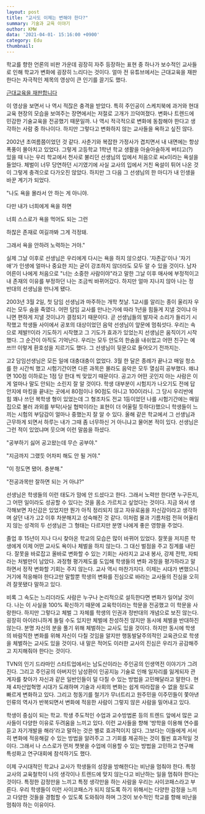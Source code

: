 ```yaml
---
layout: post
title: "교사도 이제는 변해야 한다?"
summary: 기술과 교육 이야기
outhor: KMW
data: '2021-04-01- 15:16:00 +0900'
category: Edu
thumbnail:
---
```






학교를 향한 언론의 비판 가운데 굉장히 자주 등장하는 표현 중 하나가 보수적인 교사들로 인해 학교가 변화에 굉장히 느리다는 것이다. 얼마 전 유튜브에서는 근대교육을 재판한다는 자극적인 제목의 영상이 큰 인기를 끌기도 했다.







[근대교육을 재판합니다](https://whal.eu/l/xEZKZXyp)







이 영상을 보면서 나 역시 적잖은 충격을 받았다. 특히 주인공이 스케치북에 과거와 현대 교육 현장의 모습을 보여주는 장면에서는 저절로 고개가 끄덕여졌다. 변화나 트렌드에 민감한 기술교육을 전공했기 때문일까. 나 역시 적극적으로 변화에 동참해야 한다고 생각하는 사람 중 하나이다. 하지만 그렇다고 변화하지 않는 교사들을 욕하고 싶진 않다. 







2002년 초여름쯤이었던 것 같다. 사춘기와 복잡한 가정사가 겹치면서 내 내면에는 항상 폭풍이 몰아치고 있었다. 그렇게 고등학교 1학년 학교 생활을 아슬아슬하게 버티고(?) 있을 때 나는 우리 학교에서 천사로 불리던 선생님의 입에서 처음으로 씨x이라는 욕설을 들었다. 체벌이 너무 당연하던 시기였기에 사실 교사의 입에서 거친 욕설이 튀어 나온 것이 그렇게 충격으로 다가오진 않았다. 하지만 그 다음 그 선생님의 한 마디가 내 인생을 바꾼 계기가 되었다.





"나도 욕을 몰라서 안 하는 게 아니야.



다만 내가 너희에게 욕을 하면 



너희 스스로가 욕을 먹어도 되는 그런



하찮은 존재로 여길까봐 그게 걱정돼.



그래서 욕을 안하려 노력하는 거야."





실제 그날 이후로 선생님은 우리에게 다시는 욕을 하지 않으셨다. '자존감'이나 '자기애'가 인생에 얼마나 중요한 지는 굳이 강조하지 않더라도 모두 알 수 있을 것이다. 남자 어른이 나에게 처음으로 "너는 소중한 사람이야"라고 말한 그날 이후 매사에 부정적이고 내 존재의 이유를 부정하던 나는 조금씩 바뀌어갔다. 하지만 얼마 지나지 않아 나는 정 반대의 선생님을 만나게 됐다.





2003년 3월 2일, 첫 담임 선생님과 마주하는 개학 첫날. 1교시를 알리는 종이 울리자 우리는 모두 숨을 죽였다. 어떤 담임 교사를 만나는가에 따라 1년을 힘들게 지낼 것이냐 아니면 편하게 지낼 것이냐가 결정되기 때문이다. 곧 선생님들의 발자국 소리가 들리기 시작했고 학생들 사이에서 공포의 대상이었던 음악 선생님이 앞문에 멈춰섯다. 우리는 속으로 제발!!이라 기도하기 시작했고 그 기도가 효과가 있었는지 선생님은 움직이기 시작했다. 그 순간이 아직도 기억난다. 우리는 모두 안도의 한숨을 내쉬었고 어떤 친구는 예쓰!!! 이렇게 환호성을 지르기도 했다. 그 선생님이 뒷문으로 들어오기 전까지는.





고2 담임선생님은 모든 일에 대충대충이 없었다. 3월 한 달은 종례가 끝나고 매일 청소를 한 시간씩 했고 시험기간이면 다른 과목은 몰라도 음악은 모두 열심히 공부했다. 왜냐면 100점 이하로는 1점 당 한대 씩 맞았기 때문이다. 공고가 어떤 곳인지 아는 사람은 이게 얼마나 말도 안되는 소린지 잘 알 것이다. 학생 대부분이 시험지가 나오기도 전에 답안지에 마킹을 끝내는 곳에서 80점이나 90점도 아니고 100이라니. 그 당시 우리반에 힘 꽤나 쓰던 복학생 형이 있었는데 그 형조차도 전교 1등이었던 나를 시험기간에는 매일 집으로 불러 과외를 부탁(사실 협박이라는 표현이 더 어울릴 듯하다)했으니 학생들이 느끼는 시험의 부담감이 얼마나 중했는지 잘 알 수 있다. 올해 같은 학교에서 그 선생님과 근무하게 되면서 하루는 내가 그때 좀 너무하신 거 아니냐고 물어본 적이 있다. 선생님은 그런 적이 있었냐며 웃으며 이런 말씀을 하셨다.





"공부하기 싫어 공고왔는데 무슨 공부야."



"지금까지 그랬듯 어차피 해도 안 될 거야."



"이 정도면 됐어. 충분해."



"전공과목만 잘하면 되는 거 아냐?"





선생님은 학생들의 이런 태도가 맘에 안 드셨다고 한다. 그래서 노력만 한다면 누구든지, 그 어떤 일이라도 성공할 수 있다는 것을 몸소 가르치고 싶었다는 것이다. 지금 와서 생각해보면 자신감은 있었지만 뭔가 아직 정리되지 않고 자유로움을 자신감이라고 생각하며 살던 내가 고2 이후 차분해지고 성숙해진 것 같다. 이처럼 물과 기름처럼 전혀 어울리지 않는 성격의 두 선생님은 그 형태는 다르지만 분명 나에게 좋은 영향을 주었다. 





졸업 후 15년이 지나 다시 찾아온 학교의 모습은 많이 바뀌어 있었다. 잘못을 저지른 학생에게 이제 어떤 교사도 욕이나 체벌을 하지 않는다. 그 대신 벌점을 주고 징계를 내린다. 잘못을 바로잡고 올바로 변화할 수 있는 기회는 사라지고 교내 봉사, 강제 전학, 자퇴라는 처벌만이 남았다. 과정형 평가제도를 도입해 학생들의 변화 과정을 평가하라고 말하면서 정작 변화할 기회는 주지 않는다. 교사 역시 마찬가지다. 이제는 시대가 변했으니 거기에 적응해야 한다고만 말할뿐 학생의 변화를 진심으로 바라는 교사들의 진심을 오히려 잘못됐다 말하고 있다.





비록 그 속도는 느리더라도 사람은 누구나 논리적으로 설득한다면 변화가 일어날 것이다. 나는 이 사실을 100% 확신하기 때문에 교육학이라는 학문을 전공했고 이 학문을 사랑한다. 하지만 그렇다고 체벌 그 자체를 학생의 인권과 정반대의 개념으로 보진 않는다. 굉장히 아이러니하게 들릴 수도 있지만 체벌에 찬성하진 않지만 동시에 체벌을 반대하진 않는다. 분명 자신의 분을 풀기 위해 체벌하는 교사도 있을 것이다. 하지만 동시에 학생의 바람직한 변화를 위해 자신이 다칠 것임을 알지만 행동발달주의적인 교육관으로 학생을 체벌하는 교사도 있을 것이다. 내 말은 적어도 이러한 교사의 진심은 우리가 공감해주고 지지해줘야 한다는 것이다.







TVN의 인기 드라마인 스타트업에서는 남도산이라는 주인공의 인생역전 이야기가 그려진다. 그리고 주인공의 아버지인 남성환이 인공지능 기술로 인해 일자리를 잃게되자 관계자를 찾아가 자신과 같은 일반인들이 덜 다칠 수 있는 방법을 고민해달라고 말한다. 현재 4차산업혁명 시대가 도래하며 기술과 사회의 변화는 쉽게 따라잡을 수 없을 정도로 빠르게 변화하고 있다. 그리고 청동기를 철기가 무너트리고 원주민을 이주민들이 쫓아낸 인류의 역사가 반복되면서 변화에 적응한 사람이 그렇지 않은 사람을 밀어내고 있다. 





학생이 중심이 되는 학교. 학생 주도적인 수업과 교수방법론 등의 트렌드 앞에서 많은 교사들이 다양한 이유로 두려움을 느끼고 있다. 이런 교사들을 향해 '방학을 이용해 연수를 듣고 자기개발을 해라'라고 말하는 것은 별로 효과적이지 않다. 그보다는 이들에게 서서히 변화에 적응해갈 수 있는 방법을 알려주고 그 기회를 제공하는 것이 훨씬 효과적일 것이다. 그래서 나 스스로가 먼저 챗봇을 수업에 이용할 수 있는 방법을 고민하고 연구해 특성화고 연구대회에 참석하기도 했다.





이제 구시대적인 학교나 교사가 학생들의 성장을 방해한다는 비난을 멈춰야 한다. 특정 교사의 교육철학이 나의 생각이나 트렌드에 맞지 않는다고 비난하는 일을 멈춰야 한다는 것이다. 특정한 감정만을 느끼고 특정 생각만을 하는 사람을 우리는 사이코패스라고 부른다. 우리 학생들이 이런 사이코패스가 되지 않도록 하기 위해서는 다양한 감정을 느끼고 다양한 것들을 경험할 수 있도록 도와줘야 하며 그것이 보수적인 학교를 향해 비난을 멈춰야 하는 이유이다.
